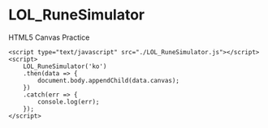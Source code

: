 # LOL_RuneSimulator
HTML5 Canvas Practice

```
<script type="text/javascript" src="./LOL_RuneSimulator.js"></script>
<script>
    LOL_RuneSimulator('ko')
    .then(data => {
        document.body.appendChild(data.canvas);
    })
    .catch(err => {
        console.log(err);
    });
</script>
```
